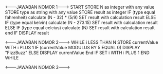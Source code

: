 <---JAWABAN NOMOR 1--->
START
STORE N as integer with any value
STORE type as string with any value
STORE result as integer
IF (type equal fahrenheit)
calculate (N - 32) \* (5/9)
SET result with calculation result
ELSE IF (type equal kelvin)
calculate (N - 273.15)
SET result with calculation result
ELSE IF (type equal celcius)
calculate (N)
SET result with calculation result
end IF
DISPLAY result

<---JAWABAN NOMOR 2--->
WHILE i LESS THAN N
STORE currentValue WITH i PLUS 1
IF (currentValue MODULUS BY 5 EQUAL 0)
DISPLAY "FizzBuzz"
ELSE
DISPLAY currentValue
End IF
SET i WITH i PLUS 1
END WHILE

<---JAWABAN NOMOR 3--->
